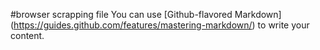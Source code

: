 #browser scrapping file
You can use [Github-flavored Markdown]
(https://guides.github.com/features/mastering-markdown/)
to write your content. 
 